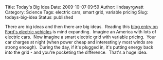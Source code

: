 Title: Today's Big Idea
Date: 2009-10-07 09:59
Author: lindsayrgwatt
Category: Science
Tags: electric cars, smart grid, variable pricing
Slug: todays-big-idea
Status: published

There are big ideas and then there are big ideas.  Reading this [blog entry on Ford's electric vehicles](http://greenmonk.net/fords-thinking-on-electric-vehicles/) is mind expanding.  Imagine an America with lots of electric cars.  Now imagine a smart electric grid with variable pricing.  Your car charges at night (when power cheap and interestingly most winds are strong enough).  During the day, if it's plugged in, it's putting energy back into the grid - and you're pocketing the difference.  That's a huge idea.

